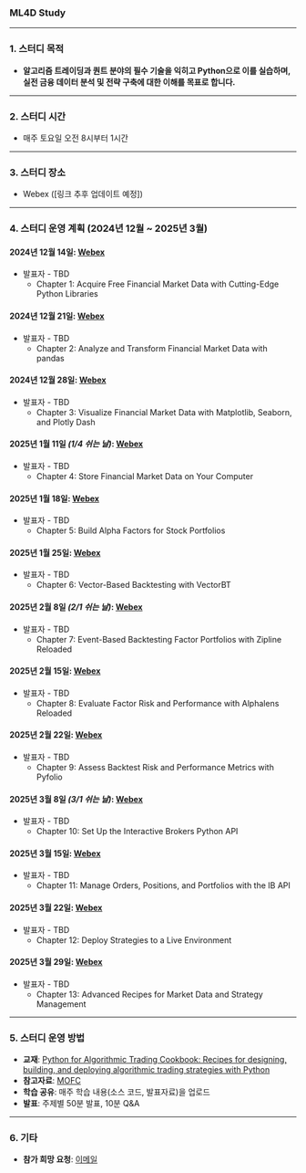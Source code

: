 ### ML4D Study

---

### **1. 스터디 목적**
- **알고리즘 트레이딩과 퀀트 분야의 필수 기술을 익히고 Python으로 이를 실습하며, 실전 금융 데이터 분석 및 전략 구축에 대한 이해를 목표로 합니다.**

---

### **2. 스터디 시간**
- 매주 토요일 오전 8시부터 1시간

---

### **3. 스터디 장소**
- Webex ([링크 추후 업데이트 예정])

---

### **4. 스터디 운영 계획 (2024년 12월 ~ 2025년 3월)**

#### **2024년 12월 14일**: [Webex]()
- 발표자 - TBD  
  - Chapter 1: Acquire Free Financial Market Data with Cutting-Edge Python Libraries  

#### **2024년 12월 21일**: [Webex]()
- 발표자 - TBD  
  - Chapter 2: Analyze and Transform Financial Market Data with pandas  

#### **2024년 12월 28일**: [Webex]()
- 발표자 - TBD  
  - Chapter 3: Visualize Financial Market Data with Matplotlib, Seaborn, and Plotly Dash  

#### **2025년 1월 11일** *(1/4 쉬는 날)*: [Webex]()
- 발표자 - TBD  
  - Chapter 4: Store Financial Market Data on Your Computer  

#### **2025년 1월 18일**: [Webex]()
- 발표자 - TBD  
  - Chapter 5: Build Alpha Factors for Stock Portfolios  

#### **2025년 1월 25일**: [Webex]()
- 발표자 - TBD  
  - Chapter 6: Vector-Based Backtesting with VectorBT  

#### **2025년 2월 8일** *(2/1 쉬는 날)*: [Webex]()
- 발표자 - TBD  
  - Chapter 7: Event-Based Backtesting Factor Portfolios with Zipline Reloaded  

#### **2025년 2월 15일**: [Webex]()
- 발표자 - TBD  
  - Chapter 8: Evaluate Factor Risk and Performance with Alphalens Reloaded  

#### **2025년 2월 22일**: [Webex]()
- 발표자 - TBD  
  - Chapter 9: Assess Backtest Risk and Performance Metrics with Pyfolio  

#### **2025년 3월 8일** *(3/1 쉬는 날)*: [Webex]()
- 발표자 - TBD  
  - Chapter 10: Set Up the Interactive Brokers Python API  

#### **2025년 3월 15일**: [Webex]()
- 발표자 - TBD  
  - Chapter 11: Manage Orders, Positions, and Portfolios with the IB API  

#### **2025년 3월 22일**: [Webex]()
- 발표자 - TBD  
  - Chapter 12: Deploy Strategies to a Live Environment  

#### **2025년 3월 29일**: [Webex]()
- 발표자 - TBD  
  - Chapter 13: Advanced Recipes for Market Data and Strategy Management  

---

### **5. 스터디 운영 방법**
- **교재**: [Python for Algorithmic Trading Cookbook: Recipes for designing, building, and deploying algorithmic trading strategies with Python](https://www.amazon.com/Python-Algorithmic-Trading-Cookbook-algorithmic/dp/1835084702)  
- **참고자료**: [MOFC](https://mofc.unic.ac.cy/m6-presentations/)  
- **학습 공유**: 매주 학습 내용(소스 코드, 발표자료)을 업로드  
- **발표**: 주제별 50분 발표, 10분 Q&A  

---

### **6. 기타**
- **참가 희망 요청**: [이메일](mailto:restful3@gmail.com)  